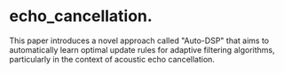 # echo_cancellation.
This paper introduces a novel approach called "Auto-DSP" that aims to automatically learn optimal update rules for adaptive filtering algorithms, particularly in the context of acoustic echo cancellation.
